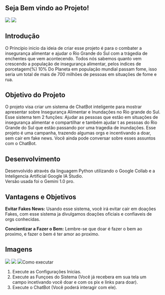## Seja Bem vindo ao Projeto!
<img src="https://github.com/LucasMiranda7/projetoMesa_Compartilhada/assets/143975592/daa67379-73c8-4568-a6b3-70b609947211">
<img src="https://github.com/LucasMiranda7/projetoMesa_Compartilhada/assets/143975592/1342615c-475f-4c7a-826a-f5db3740cb2d">


## Introdução
O Princípio inicio da ideia de criar esse projeto é para o combater a insegurança alimentar e ajudar o Rio Grande do Sul com a trágedia de enchentes que vem acontecendo. 
Todos nós sabemos quanto vem crescendo a população de insegurança alimentar, pelos indices de porcetagem(%) 
10% Do Planeta em população mundial passam fome, isso seria um total de  mais de 700 milhões de pessoas em situações de fome e rua.

## Objetivo do Projeto
O projeto visa criar um sistema de ChatBot inteligente para mostrar apresentar sobre Insegurança Alimentar e Inundações no Rio grande do Sul.  Esse sistema tem 2 funções: Ajudar as  pessoas que estão em situações de insegurança alimentar e compartilhar e também ajudar t as pessoas do Rio Grande do Sul que estão passando por uma tragedia de inundações. Esse projeto é uma campanha, trazendo algumas orgs e incentivando a doar, sem cair em fake news. Você ainda pode conversar sobre esses assuntos com o ChatBot.


## Desenvolvimento
Desenvolvido através da linguagem Python utilizando o Google Collab e a Inteligencia Artificial Google IA Studio.  
Versão usada foi o Gemini 1.0 pro.

## Vantagens e Objetivos
**Evitar Fakes News:** Usando esse sistema, você irá evitar cair em doações Fakes, com esse sistema ja divulgamos doações oficiais e confiaveis de orgs conhecidas.

**Concientizar a Fazer o Bem:** Lembre-se que doar é fazer o bem ao proximo, e fazer o bem é ter amor ao proximo. 

## Imagens
<img src="https://github.com/LucasMiranda7/projetoMesa_Compartilhada/assets/143975592/0e1ca242-f76f-4efd-b753-153a60de266a">
<img src="https://github.com/LucasMiranda7/projetoMesa_Compartilhada/assets/143975592/ac9ae5d0-aaea-48ae-8640-7c4dd60fc279">
<img src="https://github.com/LucasMiranda7/projetoMesa_Compartilhada/assets/143975592/cd91a434-0e99-4c80-b448-2d8352f27a0b"



## Como executar
1. Execute as Configurações Inicias.
2. Execute as Funçoes do Sistema (Você já recebera em sua tela um campo incetivando você doar e com os pix e links para doar).
3. Execute o ChatBot (Você poderá interagir com ele).
